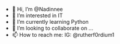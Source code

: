 - 👋 Hi, I’m @Nadinnee
- 👀 I’m interested in IT
- 🌱 I’m currently learning Python
- 💞️ I’m looking to collaborate on ...
- 📫 How to reach me: IG: @rutherf0rdium1

<!---
Nadinnee/Nadinnee is a ✨ special ✨ repository because its `README.md` (this file) appears on your GitHub profile.
You can click the Preview link to take a look at your changes.
--->
